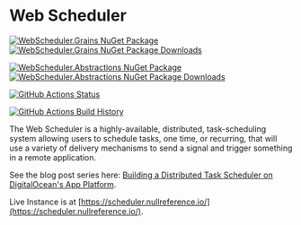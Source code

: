 # Web Scheduler
[![WebScheduler.Grains NuGet Package](https://img.shields.io/nuget/v/WebScheduler.Grains.svg?label=WebScheduler.Grains)](https://www.nuget.org/packages/WebScheduler.Grains/) [![WebScheduler.Grains NuGet Package Downloads](https://img.shields.io/nuget/dt/WebScheduler.Grains)](https://www.nuget.org/packages/WebScheduler.Grains)

[![WebScheduler.Abstractions NuGet Package](https://img.shields.io/nuget/v/WebScheduler.Abstractions.svg?label=WebScheduler.Abstractions)](https://www.nuget.org/packages/WebScheduler.Abstractions/) [![WebScheduler.Abstractions NuGet Package Downloads](https://img.shields.io/nuget/dt/WebScheduler.Abstractions)](https://www.nuget.org/packages/WebScheduler.Abstractions) 

[![GitHub Actions Status](https://github.com/web-scheduler/web-scheduler/workflows/Build/badge.svg?branch=main)](https://github.com/web-scheduler/web-scheduler/actions)

[![GitHub Actions Build History](https://buildstats.info/github/chart/web-scheduler/web-scheduler?branch=main&includeBuildsFromPullRequest=false)](https://github.com/web-scheduler/web-scheduler/actions)

The Web Scheduler is a highly-available, distributed, task-scheduling system allowing users to schedule tasks, one time, or recurring, that will use a variety of delivery mechanisms to send a signal and trigger something in a remote application.

See the blog post series here: [Building a Distributed Task Scheduler on DigitalOcean's App Platform](https://throw.nullreference.io/series/building-a-distributed-task-scheduler-on-digitalocean-app-platform/).

Live Instance is at [https://scheduler.nullreference.io/](https://scheduler.nullreference.io/).
